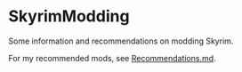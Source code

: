 # SkyrimModding

Some information and recommendations on modding Skyrim.

For my recommended mods, see [Recommendations.md](Recommendations.md).
